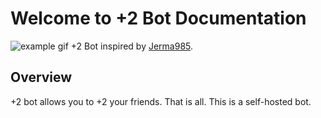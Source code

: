 # Welcome to +2 Bot Documentation
![example gif](./example.gif)
+2 Bot inspired by [Jerma985](https://www.twitch.tv/jerma985).
## Overview
+2 bot allows you to +2 your friends. That is all. This is a self-hosted bot.
